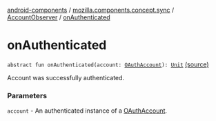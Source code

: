 [android-components](../../index.md) / [mozilla.components.concept.sync](../index.md) / [AccountObserver](index.md) / [onAuthenticated](./on-authenticated.md)

# onAuthenticated

`abstract fun onAuthenticated(account: `[`OAuthAccount`](../-o-auth-account/index.md)`): `[`Unit`](https://kotlinlang.org/api/latest/jvm/stdlib/kotlin/-unit/index.html) [(source)](https://github.com/mozilla-mobile/android-components/blob/master/components/concept/sync/src/main/java/mozilla/components/concept/sync/OAuthAccount.kt#L94)

Account was successfully authenticated.

### Parameters

`account` - An authenticated instance of a [OAuthAccount](../-o-auth-account/index.md).